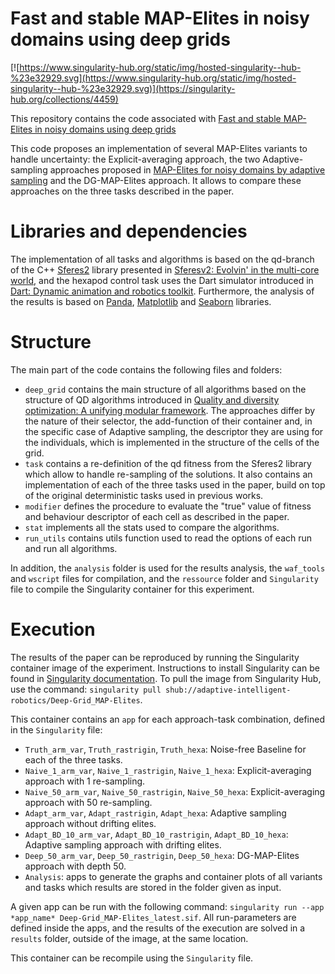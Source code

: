 
# Fast and stable MAP-Elites in noisy domains using deep grids

[![https://www.singularity-hub.org/static/img/hosted-singularity--hub-%23e32929.svg](https://www.singularity-hub.org/static/img/hosted-singularity--hub-%23e32929.svg)](https://singularity-hub.org/collections/4459)

This repository contains the code associated with [Fast and stable MAP-Elites in noisy domains using deep grids](url)

This code proposes an implementation of several MAP-Elites variants to handle uncertainty: the Explicit-averaging approach,  the two Adaptive-sampling approaches proposed in [MAP-Elites for noisy domains by  adaptive sampling](https://dl.acm.org/doi/abs/10.1145/3319619.3321904) and the DG-MAP-Elites approach. It allows to compare these approaches on the three tasks described in the paper.


# Libraries and dependencies

The implementation of all tasks and algorithms is based on the qd-branch of the C++ [Sferes2](https://github.com/sferes2/sferes2)  library presented in [Sferesv2: Evolvin' in the multi-core world](https://ieeexplore.ieee.org/abstract/document/5586158/?casa_token=EhBJLkircvMAAAAA:ls8I90Y5H2vsJk5RxCYs8X1T9yZHDhDEz5S6g5gatOzETle1LK_ib8zwodx6t5J_-Uwq_YP9), and the hexapod  control task uses the Dart simulator introduced in [Dart: Dynamic animation and robotics toolkit](https://joss.theoj.org/papers/10.21105/joss.00500.pdf).
Furthermore, the analysis of the results is based on [Panda](https://pandas.pydata.org/), [Matplotlib](https://matplotlib.org/) and [Seaborn](https://seaborn.pydata.org/index.html) libraries.

# Structure

The main part of the code contains the following files and folders:
- `deep_grid` contains the main structure of all algorithms based on the structure of QD algorithms introduced in [Quality and diversity optimization: A  unifying modular  framework](https://ieeexplore.ieee.org/abstract/document/7959075/). The approaches differ by the nature of their selector, the add-function of their container and, in the specific case of Adaptive sampling, the descriptor they are using for the individuals, which is implemented in the structure of the cells of the grid.
- `task` contains a re-definition of the qd fitness from the Sferes2 library which allow to handle re-sampling of the solutions. It also contains an implementation of each of the three tasks used in the paper, build on top of the original deterministic tasks used in previous works.
- `modifier` defines the procedure to evaluate the "true" value of fitness and behaviour descriptor of each cell as described in the paper.
- `stat` implements all the stats used to compare the algorithms.
- `run_utils` contains utils function used to read the options of each run and run all algorithms.

In addition, the `analysis` folder is used for the results analysis, the `waf_tools` and `wscript` files for compilation, and the `ressource` folder and `Singularity` file to compile the Singularity container for this experiment.

# Execution

The results of the paper can be reproduced by running the Singularity container image of the experiment. Instructions to install Singularity can be found in [Singularity documentation](https://sylabs.io/guides/3.5/user-guide/quick_start.html#quick-installation-steps).
To pull the image from Singularity Hub, use the command: `singularity pull shub://adaptive-intelligent-robotics/Deep-Grid_MAP-Elites`.

This container contains an `app` for each approach-task combination, defined in the `Singularity` file:
- `Truth_arm_var`, `Truth_rastrigin`, `Truth_hexa`: Noise-free Baseline for each of the three tasks.
- `Naive_1_arm_var`, `Naive_1_rastrigin`, `Naive_1_hexa`: Explicit-averaging approach with 1 re-sampling.
- `Naive_50_arm_var`, `Naive_50_rastrigin`, `Naive_50_hexa`: Explicit-averaging approach with 50 re-sampling.
- `Adapt_arm_var`, `Adapt_rastrigin`, `Adapt_hexa`: Adaptive sampling approach without drifting elites.
- `Adapt_BD_10_arm_var`, `Adapt_BD_10_rastrigin`, `Adapt_BD_10_hexa`: Adaptive sampling approach with drifting elites.
- `Deep_50_arm_var`, `Deep_50_rastrigin`, `Deep_50_hexa`: DG-MAP-Elites approach with depth 50.
- `Analysis`: apps to generate the graphs and container plots of all variants and tasks which results are stored in the folder given as input.

A given app can be run with the following command: `singularity run --app *app_name* Deep-Grid_MAP-Elites_latest.sif`. All run-parameters are defined inside the apps, and the results of the execution are solved in a `results` folder, outside of the image, at the same location.

This container can be recompile using the `Singularity` file.
